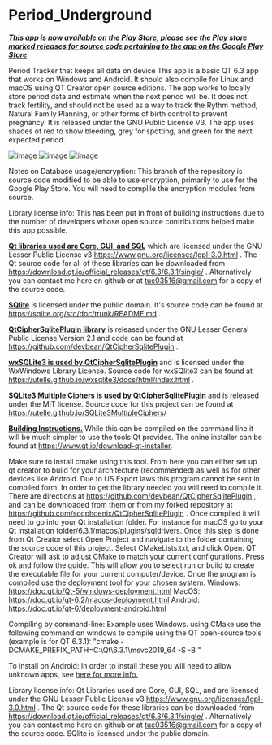# Period_Underground

<b><u><i>This app is now available on the Play Store, please see the Play store marked releases for source code pertaining to the app on the Google Play Store </b></u></i>


Period Tracker that keeps all data on device
This app is a basic QT 6.3 app that works on Windows and Android. It should also compile for Linux and macOS using QT Creator open source editions. The app works to locally store period data and estimate when the next period will be. It does not track fertility, and should not be used as a way to track the Rythm method, Natural Family Planning, or other forms of birth control to prevent pregnancy. It is released under the GNU Public License V3.
The app uses shades of red to show bleeding, grey for spotting, and green for the next expected period.

![image](https://user-images.githubusercontent.com/18272432/176724435-c08d61c0-8dc4-462e-96a7-03bd83dcb3e4.png)
![image](https://user-images.githubusercontent.com/18272432/176724619-78065ebf-b2cd-4983-9cec-b4918c65e777.png)
![image](https://user-images.githubusercontent.com/18272432/176724699-6e4a29c7-22a9-4069-bc76-756249c67ee4.png)

Notes on Database usage/encryption:
This branch of the repository is source code modified to be able to use encryption, primarily to use for the Google Play Store. You will need to complile the encryption modules from source.

Library license info:
This has been put in front of building instructions due to the number of developers whose open source contributions helped make this app possible.

<b><u>Qt libraries used are Core, GUI, and SQL</u></b> which are licensed under the GNU Lesser Public License v3 https://www.gnu.org/licenses/lgpl-3.0.html .  The Qt source code for all of these libraries can be downloaded from https://download.qt.io/official_releases/qt/6.3/6.3.1/single/ . Alternatively you can contact me here on github or at tuc03516@gmail.com for a copy of the source code.

<b><u>SQlite</u></b> is licensed under the public domain. It's source code can be found at https://sqlite.org/src/doc/trunk/README.md .

<b><u>QtCipherSqlitePlugin library</u></b> is released under the GNU Lesser General Public License Version 2.1 and code can be found at https://github.com/devbean/QtCipherSqlitePlugin .

<b><u>wxSQLite3 is used by QtCipherSqlitePlugin</u></b> and is licensed under the WxWindows Library License. Source code for wxSQlite3 can be found at https://utelle.github.io/wxsqlite3/docs/html/index.html .

<b><u>SQLite3 Multiple Ciphers is used by QtCipherSqlitePlugin</u></b> and is released under the MIT license. Source code for this project can be found at https://utelle.github.io/SQLite3MultipleCiphers/
  
<b><u>Building Instructions.</u></b>
While this can be compiled on the command line it will be much simpler to use the tools Qt provides. The onine installer can be found at https://www.qt.io/download-qt-installer.

Make sure to install cmake using this tool. From here you can either set up qt creator to build for your architecture (recommended) as well as for other devices like Android. Due to US Export laws this program cannot be sent in compiled form. In order to get the library needed you will need to compile it. There are directions at https://github.com/devbean/QtCipherSqlitePlugin , and can be downloaded from them or from my forked repository at https://github.com/socphoenix/QtCipherSqlitePlugin . Once compiled it will need to go into your Qt installation folder. For instance for macOS go to your Qt installation folder/6.3.1/macos/plugins/sqldrivers. Once this step is done from Qt Creator select Open Project and navigate to the folder containing the source code of this project. Select CMakeLists.txt, and click Open. QT Creator will ask to adjust CMake to match your current configurations. Press ok and follow the guide. This will allow you to select run or build to create the executable file for your current computer/device. Once the program is compiled use the deployment tool for your chosen system.
Windows: https://doc.qt.io/Qt-5/windows-deployment.html
MacOS: https://doc.qt.io/qt-6.2/macos-deployment.html
Android: https://doc.qt.io/qt-6/deployment-android.html

Compiling by command-line:
Example uses Windows.
using CMake use the following command on windows to compile using the QT open-source tools (example is for QT 6.3.1):
"cmake -DCMAKE_PREFIX_PATH=C:\Qt\6.3.1\msvc2019_64 -S <source-dir> -B <build-dir>"


To install on Android:
In order to install these you will need to allow unknown apps, see [here for more info.](https://android.gadgethacks.com/how-to/android-101-sideload-apps-by-enabling-unknown-sources-install-unknown-apps-0161947/)

Library license info:
Qt Libraries used are Core, GUI, SQL, and are licensed under the GNU Lesser Public License v3 https://www.gnu.org/licenses/lgpl-3.0.html .  The Qt source code for these libraries can be downloaded from https://download.qt.io/official_releases/qt/6.3/6.3.1/single/ . Alternatively you can contact me here on github or at tuc03516@gmail.com for a copy of the source code.
SQlite is licensed under the public domain.

